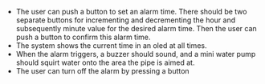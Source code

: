 



* The user can push a button to set an alarm time. There should be two separate buttons for incrementing and decrementing the hour and subsequently minute value for the desired alarm time. Then the user can push a button to confirm this alarm time.
* The system shows the current time in an oled at all times.
* When the alarm triggers, a buzzer should sound, and a mini water pump should squirt water onto the area the pipe is aimed at.
* The user can turn off the alarm by pressing a button
